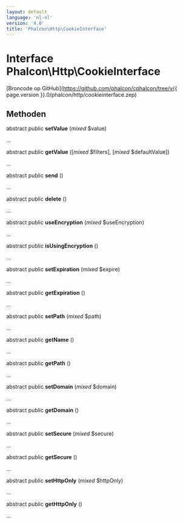 ```yaml
---
layout: default
language: 'nl-nl'
version: '4.0'
title: 'Phalcon\Http\CookieInterface'
---
```


# Interface **Phalcon\Http\CookieInterface**

[Broncode op GitHub](https://github.com/phalcon/cphalcon/tree/v{{ page.version }}.0/phalcon/http/cookieinterface.zep)

## Methoden

abstract public **setValue** (*mixed* $value)

...

abstract public **getValue** ([*mixed* $filters], [*mixed* $defaultValue])

...

abstract public **send** ()

...

abstract public **delete** ()

...

abstract public **useEncryption** (*mixed* $useEncryption)

...

abstract public **isUsingEncryption** ()

...

abstract public **setExpiration** (*mixed* $expire)

...

abstract public **getExpiration** ()

...

abstract public **setPath** (*mixed* $path)

...

abstract public **getName** ()

...

abstract public **getPath** ()

...

abstract public **setDomain** (*mixed* $domain)

...

abstract public **getDomain** ()

...

abstract public **setSecure** (*mixed* $secure)

...

abstract public **getSecure** ()

...

abstract public **setHttpOnly** (*mixed* $httpOnly)

...

abstract public **getHttpOnly** ()

...